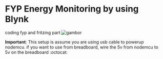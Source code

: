 # FYP Energy Monitoring by using Blynk

coding fyp and fritzing part
![gambor](https://i.imgur.com/548kJ7T.png)

**Important**: This setup is assume you are using usb cable to powerup nodemcu. if you want to use from breadboard, wire the 5v from nodemcu to 5v on the breadboard :octocat:
